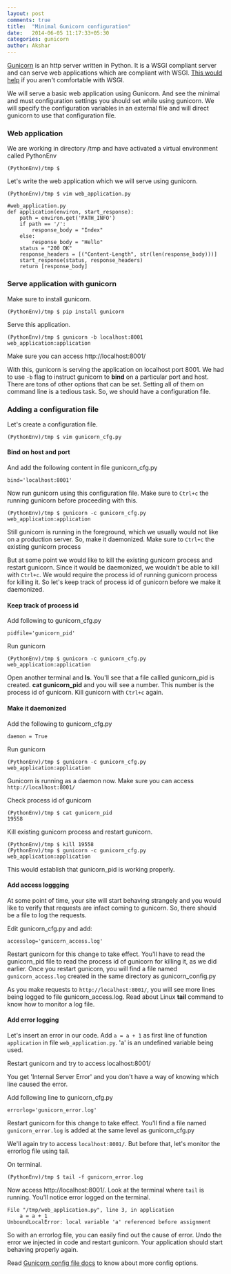 ```yaml
---
layout: post
comments: true
title:  "Minimal Gunicorn configuration"
date:   2014-06-05 11:17:33+05:30
categories: gunicorn
author: Akshar
---
```

<a href="http://gunicorn.org/" target="_blank">Gunicorn</a> is an http server written in Python. It is a WSGI compliant server and can serve web applications which are compliant with WSGI. <a href="http://agiliq.com/blog/2013/07/basics-wsgi/" target="_blank">This would help</a> if you aren't comfortable with WSGI.

We will serve a basic web application using Gunicorn. And see the minimal and must configuration settings you should set while using gunicorn. We will specify the configuration variables in an external file and will direct gunicorn to use that configuration file.

### Web application

We are working in directory /tmp and have activated a virtual environment called PythonEnv

    (PythonEnv)/tmp $

Let's write the web application which we will serve using gunicorn.

    (PythonEnv)/tmp $ vim web_application.py

    #web_application.py
    def application(environ, start_response):
        path = environ.get('PATH_INFO')
        if path == '/':
            response_body = "Index"
        else:
            response_body = "Hello"
        status = "200 OK"
        response_headers = [("Content-Length", str(len(response_body)))]
        start_response(status, response_headers)
        return [response_body]

### Serve application with gunicorn

Make sure to install gunicorn.

    (PythonEnv)/tmp $ pip install gunicorn

Serve this application.

    (PythonEnv)/tmp $ gunicorn -b localhost:8001 web_application:application

Make sure you can access http://localhost:8001/

With this, gunicorn is serving the application on localhost port 8001. We had to use `-b` flag to instruct gunicorn to **bind** on a particular port and host. There are tons of other options that can be set. Setting all of them on command line is a tedious task. So, we should have a configuration file.

### Adding a configuration file

Let's create a configuration file.

    (PythonEnv)/tmp $ vim gunicorn_cfg.py

#### Bind on host and port

And add the following content in file gunicorn_cfg.py

    bind='localhost:8001'

Now run gunicorn using this configuration file. Make sure to `Ctrl+c` the running gunicorn before proceeding with this.

    (PythonEnv)/tmp $ gunicorn -c gunicorn_cfg.py web_application:application

Still gunicorn is running in the foreground, which we usually would not like on a production server. So, make it daemonized. Make sure to `Ctrl+c` the existing gunicorn process

But at some point we would like to kill the existing gunicorn process and restart gunicorn. Since it would be daemonized, we wouldn't be able to kill with `Ctrl+c`. We would require the process id of running gunicorn process for killing it. So let's keep track of process id of gunicorn before we make it daemonized.

#### Keep track of process id

Add following to gunicorn_cfg.py

    pidfile='gunicorn_pid'

Run gunicorn

    (PythonEnv)/tmp $ gunicorn -c gunicorn_cfg.py web_application:application

Open another terminal and **ls**. You'll see that a file callled gunicorn_pid is created. **cat gunicorn_pid** and you will see a number. This number is the process id of gunicorn. Kill gunicorn with `Ctrl+c` again.

#### Make it daemonized

Add the following to gunicorn_cfg.py

    daemon = True

Run gunicorn

    (PythonEnv)/tmp $ gunicorn -c gunicorn_cfg.py web_application:application

Gunicorn is running as a daemon now. Make sure you can access `http://localhost:8001/`

Check process id of gunicorn

    (PythonEnv)/tmp $ cat gunicorn_pid
    19558

Kill existing gunicorn process and restart gunicorn.

    (PythonEnv)/tmp $ kill 19558
    (PythonEnv)/tmp $ gunicorn -c gunicorn_cfg.py web_application:application

This would establish that gunicorn_pid is working properly.

#### Add access loggging

At some point of time, your site will start behaving strangely and you would like to verify that requests are infact coming to gunicorn. So, there should be a file to log the requests.

Edit gunicorn_cfg.py and add:

    accesslog='gunicorn_access.log'

Restart gunicorn for this change to take effect. You'll have to read the gunicorn_pid file to read the process id of gunicorn for killing it, as we did earlier. Once you restart gunicorn, you will find a file named `gunicorn_access.log` created in the same directory as gunicorn_config.py

As you make requests to `http://localhost:8001/`, you will see more lines being logged to file gunicorn_access.log. Read about Linux **tail** command to know how to monitor a log file.

#### Add error logging

Let's insert an error in our code. Add `a = a + 1` as first line of function `application` in file `web_application.py`. 'a' is an undefined variable being used.

Restart gunicorn and try to access localhost:8001/

You get 'Internal Server Error' and you don't have a way of knowing which line caused the error.

Add following line to gunicorn_cfg.py

    errorlog='gunicorn_error.log'

Restart gunicorn for this change to take effect. You'll find a file named `gunicorn_error.log` is added at the same level as gunicorn_cfg.py

We'll again try to access `localhost:8001/`. But before that, let's monitor the errorlog file using tail.

On terminal.

    (PythonEnv)/tmp $ tail -f gunicorn_error.log

Now access http://localhost:8001/. Look at the terminal where `tail` is running. You'll notice error logged on the terminal.

    File "/tmp/web_application.py", line 3, in application
        a = a + 1
    UnboundLocalError: local variable 'a' referenced before assignment

So with an errorlog file, you can easily find out the cause of error. Undo the error we injected in code and restart gunicorn. Your application should start behaving properly again.

Read <a href="http://gunicorn-docs.readthedocs.org/en/latest/settings.html#config-file" target="_blank">Gunicorn config file docs</a> to know about more config options.


